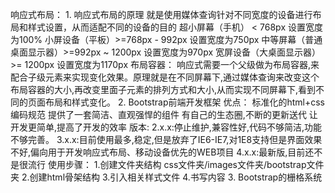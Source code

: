 响应式布局：
    1. 响应式布局的原理
        就是使用媒体查询针对不同宽度的设备进行布局和样式设置，从而适配不同的设备的目的
        超小屏幕（手机） < 768px 设置宽度为100%
        小屏设备（平板）>=768px - 992px 设置宽度为750px
        中等屏幕（普通桌面显示器）>=992px ~ 1200px 设置宽度为970px
        宽屏设备（大桌面显示器）>= 1200px 设置宽度为1170px
        布局容器：
            响应式需要一个父级做为布局容器,来配合子级元素来实现变化效果。原理就是在不同屏幕下,通过媒体查询来改变这个布局容器的大小,再改变里面子元素的排列方式和大小,从而实现不同屏幕下,看到不同的页面布局和样式变化。
    2. Bootstrap前端开发框架
        优点：
            标准化的html+css编码规范
            提供了一套简洁、直观强悍的组件
            有自己的生态圈,不断的更新送代
            让开发更简单,提高了开发的效率
        版本:
            2.x.x:停止维护,兼容性好,代码不够简洁,功能不够完善。
            3.x.x:目前使用最多,稳定,但是放弃了IE6-IE7,对1E8支持但是界面效果不好,偏向用于开发响应式布局、移动设备优先的WEB项目
            4.x.x:最新版,目前还不是很流行
        使用步骤：
            1.创建文件夹结构
                css文件夹/images文件夹/bootstrap文件夹
            2.创建html骨架结构
            3.引入相关样式文件
            4.书写内容
    3. Bootstrap的栅格系统

